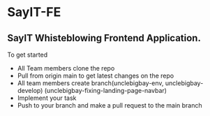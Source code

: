 # SayIT-FE

## SayIT Whisteblowing Frontend Application. 

To get started
- All Team members clone the repo
- Pull from origin main to get latest changes on the repo
- All team members create branch(unclebigbay-env, unclebigbay-develop) (unclebigbay-fixing-landing-page-navbar)
- Implement your task
- Push to your branch and make a pull request to the main branch
